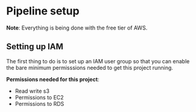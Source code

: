 # Pipeline setup

**Note**: Everything is being done with the free tier of AWS.


## Setting up IAM

The first thing to do is to set up an IAM user group so that you can enable the bare minimum permisssions needed to get this project running.

**Permissions needed for this project**:
- Read write s3
- Permissions to EC2
- Permissions to RDS

